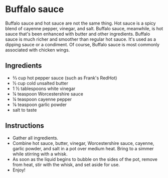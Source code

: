 # Buffalo sauce

Buffalo sauce and hot sauce are not the same thing. Hot sauce is a spicy blend of cayenne pepper, vinegar, and salt. Buffalo sauce, meanwhile, is hot sauce that's been enhanced with butter and other ingredients. Buffalo sauce is much richer and smoother than regular hot sauce. It's used as a dipping sauce or a condiment. Of course, Buffalo sauce is most commonly associated with chicken wings.

## Ingredients
* ⅔ cup hot pepper sauce (such as Frank's RedHot)
* ½ cup cold unsalted butter
* 1 ½ tablespoons white vinegar
* ¼ teaspoon Worcestershire sauce
* ¼ teaspoon cayenne pepper
* ⅛ teaspoon garlic powder
* salt to taste

## Instructions
* Gather all ingredients.
* Combine hot sauce, butter, vinegar, Worcestershire sauce, cayenne, garlic powder, and salt in a pot over medium heat. Bring to a simmer while stirring with a whisk.
* As soon as the liquid begins to bubble on the sides of the pot, remove from heat, stir with the whisk, and set aside for use.
* Enjoy!
